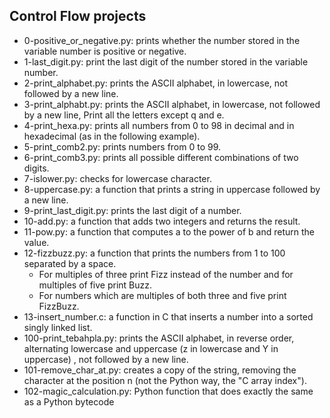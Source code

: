 ## Control Flow projects
* 0-positive_or_negative.py: prints whether the number stored in the variable number is positive or negative.
* 1-last_digit.py: print the last digit of the number stored in the variable number.
* 2-print_alphabet.py: prints the ASCII alphabet, in lowercase, not followed by a new line.
* 3-print_alphabt.py: prints the ASCII alphabet, in lowercase, not followed by a new line, Print all the letters except q and e.
* 4-print_hexa.py: prints all numbers from 0 to 98 in decimal and in hexadecimal (as in the following example).
* 5-print_comb2.py: prints numbers from 0 to 99.
* 6-print_comb3.py: prints all possible different combinations of two digits.
* 7-islower.py: checks for lowercase character.
* 8-uppercase.py: a function that prints a string in uppercase followed by a new line.
* 9-print_last_digit.py: prints the last digit of a number.
* 10-add.py: a function that adds two integers and returns the result.
* 11-pow.py: a function that computes a to the power of b and return the value.
* 12-fizzbuzz.py: a function that prints the numbers from 1 to 100 separated by a space. 
	* For multiples of three print Fizz instead of the number and for multiples of five print Buzz.
	* For numbers which are multiples of both three and five print FizzBuzz.
* 13-insert_number.c: a function in C that inserts a number into a sorted singly linked list.
* 100-print_tebahpla.py: prints the ASCII alphabet, in reverse order, alternating lowercase and uppercase (z in lowercase and Y in uppercase) , not followed by a new line.
* 101-remove_char_at.py: creates a copy of the string, removing the character at the position n (not the Python way, the "C array index").
* 102-magic_calculation.py: Python function that does exactly the same as a Python bytecode
